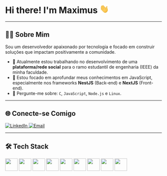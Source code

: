 # Hi there! I'm Maximus <img src="https://raw.githubusercontent.com/ABSphreak/ABSphreak/master/gifs/Hi.gif" width="30px">

---

## 👨‍💻 Sobre Mim

<p align="left">
  Sou um desenvolvedor apaixonado por tecnologia e focado em construir soluções que impactam positivamente a comunidade.
</p>

- 🔭 Atualmente estou trabalhando no desenvolvimento de uma **plataforma/rede social** para o ramo estudantil de engenharia (IEEE) da minha faculdade.
- 🌱 Estou focado em aprofundar meus conhecimentos em JavaScript, especialmente nos frameworks **NestJS** (Back-end) e **NextJS** (Front-end).
- 💬 Pergunte-me sobre: `C`, `JavaScript`, `Node.js` e `Linux`.

---

## 🌐 Conecte-se Comigo

<p align="left">
  <a href="https://www.linkedin.com/in/miguel-maximus-rodrigues-oliveira-4a17a531a/" target="_blank">
    <img src="https://img.shields.io/badge/LinkedIn-0077B5?style=for-the-badge&logo=linkedin&logoColor=white" alt="LinkedIn"/>
  </a>
  <a href="mailto:maximusmiguel68@gmail.com" target="_blank">
    <img src="https://img.shields.io/badge/Email-D14836?style=for-the-badge&logo=gmail&logoColor=white" alt="Email"/>
  </a>
</p>

---

## 🛠️ Tech Stack

<p align="left">
  <img src="https://skillicons.dev/icons?i=c" width="40" height="40"/>
  <img src="https://skillicons.dev/icons?i=javascript" width="40" height="40"/>
  <img src="https://skillicons.dev/icons?i=nodejs" width="40" height="40"/>
  <img src="https://skillicons.dev/icons?i=nextjs" width="40" height="40"/>
  <img src="https://skillicons.dev/icons?i=nestjs" width="40" height="40"/>
  <img src="https://skillicons.dev/icons?i=git" width="40" height="40"/>
  <img src="https://skillicons.dev/icons?i=github" width="40" height="40"/>
  <img src="https://skillicons.dev/icons?i=vscode" width="40" height="40"/>
  <img src="https://skillicons.dev/icons?i=debian" width="40" height="40"/>
</p>

